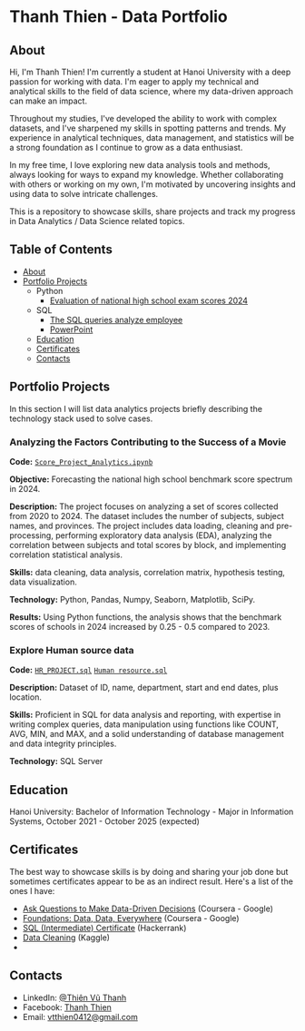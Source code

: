 # Thanh Thien - Data Portfolio
## About
Hi, I'm Thanh Thien! I'm currently a student at Hanoi University with a deep passion for working with data. I'm eager to apply my technical and analytical skills to the field of data science, where my data-driven approach can make an impact.

Throughout my studies, I've developed the ability to work with complex datasets, and I've sharpened my skills in spotting patterns and trends. My experience in analytical techniques, data management, and statistics will be a strong foundation as I continue to grow as a data enthusiast.

In my free time, I love exploring new data analysis tools and methods, always looking for ways to expand my knowledge. Whether collaborating with others or working on my own, I'm motivated by uncovering insights and using data to solve intricate challenges.


This is a repository to showcase skills, share projects and track my progress in Data Analytics / Data Science related topics.

## Table of Contents
- [About](README.md)
- [Portfolio Projects](https://github.com/thanhthien4122k3/Portfolio_Projects/blob/main/README.md#portfolio-projects)
  - Python
    - [Evaluation of national high school exam scores 2024](https://github.com/thanhthien4122k3/Portfolio_Projects/blob/3023939eff71aef49003edcc6c31949ff3b6586d/Score_Project_Analytics.ipynb)
  - SQL
    - [The SQL queries analyze employee](https://github.com/thanhthien4122k3/Portfolio_Projects/blob/main/README.md#Explore-Human-source-data)
    - [PowerPoint](https://github.com/thanhthien4122k3/Portfolio_Projects/blob/70f06f16f835f0a6ed8637c373bc773f8c4c77a9/Project.pdf)
  - [Education](https://github.com/thanhthien4122k3/Portfolio_Projects/blob/main/README.md#education)  
  - [Certificates](https://github.com/thanhthien4122k3/Portfolio_Projects/blob/main/README.md#certificates)
  - [Contacts](https://github.com/thanhthien4122k3/Portfolio_Projects/blob/main/README.md#contacts)
   
## Portfolio Projects
In this section I will list data analytics projects briefly describing the technology stack used to solve cases.


### Analyzing the Factors Contributing to the Success of a Movie
**Code:** [`Score_Project_Analytics.ipynb`](https://github.com/thanhthien4122k3/Portfolio_Projects/blob/70f06f16f835f0a6ed8637c373bc773f8c4c77a9/Score_Project_Analytics.ipynb)

**Objective:** Forecasting the national high school benchmark score spectrum in 2024.

**Description:** The project focuses on analyzing a set of scores collected from 2020 to 2024. The dataset includes the number of subjects, subject names, and provinces. The project includes data loading, cleaning and pre-processing, performing exploratory data analysis (EDA), analyzing the correlation between subjects and total scores by block, and implementing correlation statistical analysis.

**Skills:** data cleaning, data analysis, correlation matrix, hypothesis testing, data visualization.

**Technology:** Python, Pandas, Numpy, Seaborn, Matplotlib, SciPy.

**Results:** Using Python functions, the analysis shows that the benchmark scores of schools in 2024 increased by 0.25 - 0.5 compared to 2023.


### Explore Human source data
**Code:** [`HR_PROJECT.sql`](https://github.com/thanhthien4122k3/Portfolio_Projects/blob/4cf6fff7d84c98b73d44054e0b9e2cb07c82b61a/HR_PROJECT.sql)
          [`Human resource.sql`](https://github.com/thanhthien4122k3/Portfolio_Projects/blob/4cf6fff7d84c98b73d44054e0b9e2cb07c82b61a/Human%20resource.sql)

**Description:** Dataset of ID, name, department, start and end dates, plus location.

**Skills:** Proficient in SQL for data analysis and reporting, with expertise in writing complex queries, data manipulation using functions like COUNT, AVG, MIN, and MAX, and a solid understanding of database management and data integrity principles.

**Technology:** SQL Server

## Education
Hanoi University:
Bachelor of Information Technology - Major in Information Systems,
October 2021 - October 2025 (expected)

## Certificates
The best way to showcase skills is by doing and sharing your job done but sometimes certificates appear to be as an indirect result. Here's a list of the ones I have:
- [Ask Questions to Make Data-Driven Decisions](https://coursera.org/share/80e53e0ecc8eb3dacfcf63cda714f0ea) (Coursera - Google)
- [Foundations: Data, Data, Everywhere](https://coursera.org/share/dd111110fde82be6c2222af912db191e) (Coursera - Google)
- [SQL (Intermediate) Certificate](https://www.hackerrank.com/certificates/78c0e31462af) (Hackerrank)
- [Data Cleaning](https://www.kaggle.com/learn/certification/vthanhthen/data-cleaning) (Kaggle)
- 
## Contacts
- LinkedIn: [@Thiên Vũ Thanh](https://www.linkedin.com/in/vu-thanhthien)
- Facebook: [Thanh Thien](https://www.facebook.com/vuthahthien)
- Email: vtthien0412@gmail.com

